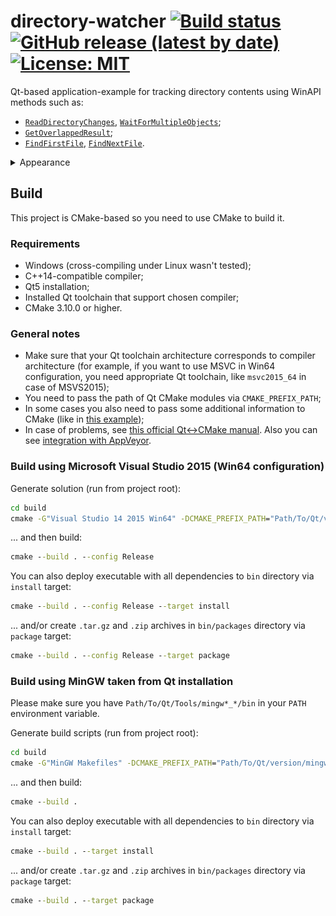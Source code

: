 # directory-watcher [![Build status](https://ci.appveyor.com/api/projects/status/3x26930cxx7c6ykc/branch/master?svg=true)](https://ci.appveyor.com/project/NikitkoCent/directory-watcher/branch/master) [![GitHub release (latest by date)](https://img.shields.io/github/v/release/NikitkoCent/directory-watcher)](https://github.com/NikitkoCent/directory-watcher/releases/latest) [![License: MIT](https://img.shields.io/badge/License-MIT-yellow.svg)](LICENSE)
Qt-based application-example for tracking directory contents using WinAPI methods such as:
* [`ReadDirectoryChanges`](https://docs.microsoft.com/en-us/windows/win32/api/winbase/nf-winbase-readdirectorychangesw), [`WaitForMultipleObjects`](https://docs.microsoft.com/en-us/windows/win32/api/synchapi/nf-synchapi-waitformultipleobjects);
* [`GetOverlappedResult`](https://docs.microsoft.com/en-us/windows/win32/api/ioapiset/nf-ioapiset-getoverlappedresult);
* [`FindFirstFile`](https://docs.microsoft.com/en-us/windows/win32/api/fileapi/nf-fileapi-findfirstfilea), [`FindNextFile`](https://docs.microsoft.com/en-us/windows/win32/api/fileapi/nf-fileapi-findnextfilea).

<details>
<summary>Appearance</summary>

![Appearance](resources/example.png "Appearance")

</details>

## Build
This project is CMake-based so you need to use CMake to build it.

### Requirements
* Windows (cross-compiling under Linux wasn't tested);
* C++14-compatible compiler;
* Qt5 installation;
* Installed Qt toolchain that support chosen compiler;
* CMake 3.10.0 or higher.

### General notes
* Make sure that your Qt toolchain architecture corresponds to compiler architecture (for example, if you want to use MSVC in Win64 configuration, you need appropriate Qt toolchain, like `msvc2015_64` in case of MSVS2015);
* You need to pass the path of Qt CMake modules via `CMAKE_PREFIX_PATH`;
* In some cases you also need to pass some additional information to CMake (like in [this example](#build-using-mingw-taken-from-qt-installation));
* In case of problems, see [this official Qt<->CMake manual](https://doc.qt.io/qt-5/cmake-manual.html). Also you can see [integration with AppVeyor](.appveyor.yml).

### Build using Microsoft Visual Studio 2015 (Win64 configuration)
Generate solution (run from project root):
```bat
cd build
cmake -G"Visual Studio 14 2015 Win64" -DCMAKE_PREFIX_PATH="Path/To/Qt/version/msvc2015_64/lib/cmake/Qt5" ..
```
... and then build:
```bat
cmake --build . --config Release
```

You can also deploy executable with all dependencies to `bin` directory via `install` target:
```bat
cmake --build . --config Release --target install
```

... and/or create `.tar.gz` and `.zip` archives in `bin/packages` directory via `package` target:
```bat
cmake --build . --config Release --target package
```

### Build using MinGW taken from Qt installation
Please make sure you have `Path/To/Qt/Tools/mingw*_*/bin` in your `PATH` environment variable.

Generate build scripts (run from project root):
```bat
cd build
cmake -G"MinGW Makefiles" -DCMAKE_PREFIX_PATH="Path/To/Qt/version/mingw*_*/lib/cmake/Qt5" -DCMAKE_MAKE_PROGRAM="Path/To/Qt/Tools/mingw*_*/bin/mingw32-make.exe" -DCMAKE_BUILD_TYPE=Release ..
```

... and then build:
```bat
cmake --build .
```

You can also deploy executable with all dependencies to `bin` directory via `install` target:
```bat
cmake --build . --target install
```

... and/or create `.tar.gz` and `.zip` archives in `bin/packages` directory via `package` target:
```bat
cmake --build . --target package
```
